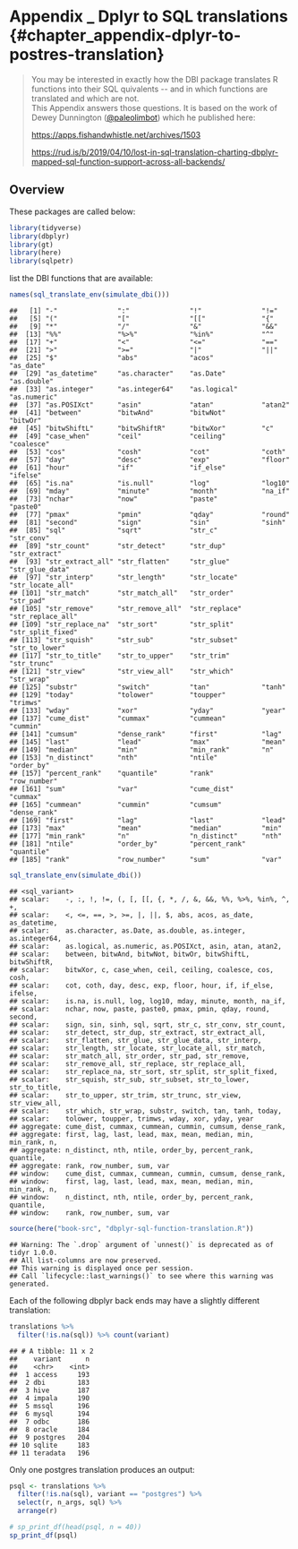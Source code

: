 # Appendix _ Dplyr to SQL translations {#chapter_appendix-dplyr-to-postres-translation}

> You may be interested in exactly how the DBI package translates R functions into their SQL quivalents -- and in which functions are translated and which are not.  
This Appendix answers those questions.  It is based on the work of Dewey Dunnington ([\@paleolimbot](http://twitter.com/paleolimbot)) which he published here: 
> 
> https://apps.fishandwhistle.net/archives/1503 
>
>  https://rud.is/b/2019/04/10/lost-in-sql-translation-charting-dbplyr-mapped-sql-function-support-across-all-backends/

## Overview

These packages are called below:

```r
library(tidyverse)
library(dbplyr)
library(gt)
library(here)
library(sqlpetr)
```
list the DBI functions that are available:

```r
names(sql_translate_env(simulate_dbi()))
```

```
##   [1] "-"               ":"               "!"               "!="             
##   [5] "("               "["               "[["              "{"              
##   [9] "*"               "/"               "&"               "&&"             
##  [13] "%%"              "%>%"             "%in%"            "^"              
##  [17] "+"               "<"               "<="              "=="             
##  [21] ">"               ">="              "|"               "||"             
##  [25] "$"               "abs"             "acos"            "as_date"        
##  [29] "as_datetime"     "as.character"    "as.Date"         "as.double"      
##  [33] "as.integer"      "as.integer64"    "as.logical"      "as.numeric"     
##  [37] "as.POSIXct"      "asin"            "atan"            "atan2"          
##  [41] "between"         "bitwAnd"         "bitwNot"         "bitwOr"         
##  [45] "bitwShiftL"      "bitwShiftR"      "bitwXor"         "c"              
##  [49] "case_when"       "ceil"            "ceiling"         "coalesce"       
##  [53] "cos"             "cosh"            "cot"             "coth"           
##  [57] "day"             "desc"            "exp"             "floor"          
##  [61] "hour"            "if"              "if_else"         "ifelse"         
##  [65] "is.na"           "is.null"         "log"             "log10"          
##  [69] "mday"            "minute"          "month"           "na_if"          
##  [73] "nchar"           "now"             "paste"           "paste0"         
##  [77] "pmax"            "pmin"            "qday"            "round"          
##  [81] "second"          "sign"            "sin"             "sinh"           
##  [85] "sql"             "sqrt"            "str_c"           "str_conv"       
##  [89] "str_count"       "str_detect"      "str_dup"         "str_extract"    
##  [93] "str_extract_all" "str_flatten"     "str_glue"        "str_glue_data"  
##  [97] "str_interp"      "str_length"      "str_locate"      "str_locate_all" 
## [101] "str_match"       "str_match_all"   "str_order"       "str_pad"        
## [105] "str_remove"      "str_remove_all"  "str_replace"     "str_replace_all"
## [109] "str_replace_na"  "str_sort"        "str_split"       "str_split_fixed"
## [113] "str_squish"      "str_sub"         "str_subset"      "str_to_lower"   
## [117] "str_to_title"    "str_to_upper"    "str_trim"        "str_trunc"      
## [121] "str_view"        "str_view_all"    "str_which"       "str_wrap"       
## [125] "substr"          "switch"          "tan"             "tanh"           
## [129] "today"           "tolower"         "toupper"         "trimws"         
## [133] "wday"            "xor"             "yday"            "year"           
## [137] "cume_dist"       "cummax"          "cummean"         "cummin"         
## [141] "cumsum"          "dense_rank"      "first"           "lag"            
## [145] "last"            "lead"            "max"             "mean"           
## [149] "median"          "min"             "min_rank"        "n"              
## [153] "n_distinct"      "nth"             "ntile"           "order_by"       
## [157] "percent_rank"    "quantile"        "rank"            "row_number"     
## [161] "sum"             "var"             "cume_dist"       "cummax"         
## [165] "cummean"         "cummin"          "cumsum"          "dense_rank"     
## [169] "first"           "lag"             "last"            "lead"           
## [173] "max"             "mean"            "median"          "min"            
## [177] "min_rank"        "n"               "n_distinct"      "nth"            
## [181] "ntile"           "order_by"        "percent_rank"    "quantile"       
## [185] "rank"            "row_number"      "sum"             "var"
```

```r
sql_translate_env(simulate_dbi())
```

```
## <sql_variant>
## scalar:    -, :, !, !=, (, [, [[, {, *, /, &, &&, %%, %>%, %in%, ^, +,
## scalar:    <, <=, ==, >, >=, |, ||, $, abs, acos, as_date, as_datetime,
## scalar:    as.character, as.Date, as.double, as.integer, as.integer64,
## scalar:    as.logical, as.numeric, as.POSIXct, asin, atan, atan2,
## scalar:    between, bitwAnd, bitwNot, bitwOr, bitwShiftL, bitwShiftR,
## scalar:    bitwXor, c, case_when, ceil, ceiling, coalesce, cos, cosh,
## scalar:    cot, coth, day, desc, exp, floor, hour, if, if_else, ifelse,
## scalar:    is.na, is.null, log, log10, mday, minute, month, na_if,
## scalar:    nchar, now, paste, paste0, pmax, pmin, qday, round, second,
## scalar:    sign, sin, sinh, sql, sqrt, str_c, str_conv, str_count,
## scalar:    str_detect, str_dup, str_extract, str_extract_all,
## scalar:    str_flatten, str_glue, str_glue_data, str_interp,
## scalar:    str_length, str_locate, str_locate_all, str_match,
## scalar:    str_match_all, str_order, str_pad, str_remove,
## scalar:    str_remove_all, str_replace, str_replace_all,
## scalar:    str_replace_na, str_sort, str_split, str_split_fixed,
## scalar:    str_squish, str_sub, str_subset, str_to_lower, str_to_title,
## scalar:    str_to_upper, str_trim, str_trunc, str_view, str_view_all,
## scalar:    str_which, str_wrap, substr, switch, tan, tanh, today,
## scalar:    tolower, toupper, trimws, wday, xor, yday, year
## aggregate: cume_dist, cummax, cummean, cummin, cumsum, dense_rank,
## aggregate: first, lag, last, lead, max, mean, median, min, min_rank, n,
## aggregate: n_distinct, nth, ntile, order_by, percent_rank, quantile,
## aggregate: rank, row_number, sum, var
## window:    cume_dist, cummax, cummean, cummin, cumsum, dense_rank,
## window:    first, lag, last, lead, max, mean, median, min, min_rank, n,
## window:    n_distinct, nth, ntile, order_by, percent_rank, quantile,
## window:    rank, row_number, sum, var
```


```r
source(here("book-src", "dbplyr-sql-function-translation.R"))
```

```
## Warning: The `.drop` argument of `unnest()` is deprecated as of tidyr 1.0.0.
## All list-columns are now preserved.
## This warning is displayed once per session.
## Call `lifecycle::last_warnings()` to see where this warning was generated.
```

Each of the following dbplyr back ends may have a slightly different translation:


```r
translations %>%
  filter(!is.na(sql)) %>% count(variant)
```

```
## # A tibble: 11 x 2
##    variant      n
##    <chr>    <int>
##  1 access     193
##  2 dbi        183
##  3 hive       187
##  4 impala     190
##  5 mssql      196
##  6 mysql      194
##  7 odbc       186
##  8 oracle     184
##  9 postgres   204
## 10 sqlite     183
## 11 teradata   196
```
Only one postgres translation produces an output:

```r
psql <- translations %>%
  filter(!is.na(sql), variant == "postgres") %>%
  select(r, n_args, sql) %>%
  arrange(r)

# sp_print_df(head(psql, n = 40))
sp_print_df(psql)
```

<!--html_preserve--><div id="htmlwidget-1b4ff99564eb6e8884a5" style="width:100%;height:auto;" class="datatables html-widget"></div>
<script type="application/json" data-for="htmlwidget-1b4ff99564eb6e8884a5">{"x":{"filter":"none","data":[["1","2","3","4","5","6","7","8","9","10","11","12","13","14","15","16","17","18","19","20","21","22","23","24","25","26","27","28","29","30","31","32","33","34","35","36","37","38","39","40","41","42","43","44","45","46","47","48","49","50","51","52","53","54","55","56","57","58","59","60","61","62","63","64","65","66","67","68","69","70","71","72","73","74","75","76","77","78","79","80","81","82","83","84","85","86","87","88","89","90","91","92","93","94","95","96","97","98","99","100","101","102","103","104","105","106","107","108","109","110","111","112","113","114","115","116","117","118","119","120","121","122","123","124","125","126","127","128","129","130","131","132","133","134","135","136","137","138","139","140","141","142","143","144","145","146","147","148","149","150","151","152","153","154","155","156","157","158","159","160","161","162","163","164","165","166","167","168","169","170","171","172","173","174","175","176","177","178","179","180","181","182","183","184","185","186","187","188","189","190","191","192","193","194","195","196","197","198","199","200","201","202","203","204"],["-arg1","!arg1","!arg1","!arg1","!arg1","!NULL","(arg1)","{    arg1}","abs(arg1)","acos(arg1)","all(arg1, arg2)","all(arg1)","any(arg1, arg2)","any(arg1)","arg1 - arg2","arg1 != arg2","arg1 * arg2","arg1 &amp; arg2","arg1 &amp;&amp; arg2","arg1 %in% arg2","arg1 + arg2","arg1 &lt; arg2","arg1 &lt;= arg2","arg1 == arg2","arg1 &gt; arg2","arg1 &gt;= arg2","arg1 | arg2","arg1 || arg2","arg1[arg2]","arg1/arg2","arg1%%arg2","arg1^arg2","arg1$arg2","as_date(arg1)","as_datetime(arg1)","as.character(arg1)","as.Date(arg1)","as.double(arg1)","as.integer(arg1)","as.integer64(arg1)","as.logical(arg1)","as.numeric(arg1)","as.POSIXct(arg1)","asin(arg1)","atan(arg1)","atan2(arg1, arg2)","between(arg1, arg2, arg3)","bitwAnd(arg1, arg2)","bitwNot(arg1)","bitwOr(arg1, arg2)","bitwShiftL(arg1, arg2)","bitwShiftR(arg1, arg2)","bitwXor(arg1, arg2)","c()","c(arg1, arg2, arg3, arg4, arg5, arg6, arg7, arg8, arg9, arg10,     arg11, arg12, arg13, arg14, arg15, arg16, arg17, arg18, arg19,     arg20, arg21, arg22, arg23, arg24, arg25, arg26, arg27, arg28,     arg29, arg30, arg31, arg32, arg33, arg34, arg35, arg36, arg37,     arg38, arg39, arg40, arg41, arg42, arg43, arg44, arg45, arg46,     arg47, arg48, arg49, arg50)","c(arg1, arg2, arg3)","c(arg1, arg2)","c(arg1)","ceil(arg1)","ceiling(arg1)","coalesce()","coalesce(arg1, arg2, arg3, arg4, arg5, arg6, arg7, arg8, arg9,     arg10, arg11, arg12, arg13, arg14, arg15, arg16, arg17, arg18,     arg19, arg20, arg21, arg22, arg23, arg24, arg25, arg26, arg27,     arg28, arg29, arg30, arg31, arg32, arg33, arg34, arg35, arg36,     arg37, arg38, arg39, arg40, arg41, arg42, arg43, arg44, arg45,     arg46, arg47, arg48, arg49, arg50)","coalesce(arg1, arg2, arg3)","coalesce(arg1, arg2)","coalesce(arg1)","cor(arg1, arg2)","cos(arg1)","cosh(arg1)","cot(arg1)","coth(arg1)","cov(arg1, arg2)","cume_dist()","cume_dist(arg1)","cummax(arg1, arg2)","cummax(arg1)","cummean(arg1, arg2)","cummean(arg1)","cummin(arg1, arg2)","cummin(arg1)","cumsum(arg1, arg2)","cumsum(arg1)","day(arg1)","dense_rank()","dense_rank(arg1)","desc(arg1)","exp(arg1)","first(arg1, arg2)","first(arg1)","floor(arg1)","grepl(arg1, arg2)","hour(arg1)","if (arg1) arg2","if (arg1) arg2 else arg3","if_else(arg1, arg2, arg3)","ifelse(arg1, arg2, arg3)","is.na(arg1)","is.null(arg1)","lag(arg1, arg2, arg3)","lag(arg1, arg2)","lag(arg1)","last(arg1, arg2)","last(arg1)","lead(arg1, arg2, arg3)","lead(arg1, arg2)","lead(arg1)","log(arg1, arg2)","log(arg1)","log10(arg1)","max(arg1, arg2)","max(arg1)","mday(arg1)","mean(arg1, arg2)","mean(arg1)","median(arg1)","min_rank()","min_rank(arg1)","min(arg1, arg2)","min(arg1)","minute(arg1)","month(arg1)","n_distinct(arg1)","n()","na_if(arg1, arg2)","nchar(arg1)","now()","nth(arg1, arg2, arg3)","nth(arg1, arg2)","ntile(arg1, arg2)","order_by(arg1, arg2)","paste()","paste(arg1, arg2, arg3, arg4, arg5, arg6, arg7, arg8, arg9, arg10,     arg11, arg12, arg13, arg14, arg15, arg16, arg17, arg18, arg19,     arg20, arg21, arg22, arg23, arg24, arg25, arg26, arg27, arg28,     arg29, arg30, arg31, arg32, arg33, arg34, arg35, arg36, arg37,     arg38, arg39, arg40, arg41, arg42, arg43, arg44, arg45, arg46,     arg47, arg48, arg49, arg50)","paste(arg1, arg2, arg3)","paste(arg1, arg2)","paste(arg1)","paste0()","paste0(arg1, arg2, arg3, arg4, arg5, arg6, arg7, arg8, arg9,     arg10, arg11, arg12, arg13, arg14, arg15, arg16, arg17, arg18,     arg19, arg20, arg21, arg22, arg23, arg24, arg25, arg26, arg27,     arg28, arg29, arg30, arg31, arg32, arg33, arg34, arg35, arg36,     arg37, arg38, arg39, arg40, arg41, arg42, arg43, arg44, arg45,     arg46, arg47, arg48, arg49, arg50)","paste0(arg1, arg2, arg3)","paste0(arg1, arg2)","paste0(arg1)","percent_rank()","percent_rank(arg1)","pmax()","pmax(arg1, arg2, arg3, arg4, arg5, arg6, arg7, arg8, arg9, arg10,     arg11, arg12, arg13, arg14, arg15, arg16, arg17, arg18, arg19,     arg20, arg21, arg22, arg23, arg24, arg25, arg26, arg27, arg28,     arg29, arg30, arg31, arg32, arg33, arg34, arg35, arg36, arg37,     arg38, arg39, arg40, arg41, arg42, arg43, arg44, arg45, arg46,     arg47, arg48, arg49, arg50)","pmax(arg1, arg2, arg3)","pmax(arg1, arg2)","pmax(arg1)","pmin()","pmin(arg1, arg2, arg3, arg4, arg5, arg6, arg7, arg8, arg9, arg10,     arg11, arg12, arg13, arg14, arg15, arg16, arg17, arg18, arg19,     arg20, arg21, arg22, arg23, arg24, arg25, arg26, arg27, arg28,     arg29, arg30, arg31, arg32, arg33, arg34, arg35, arg36, arg37,     arg38, arg39, arg40, arg41, arg42, arg43, arg44, arg45, arg46,     arg47, arg48, arg49, arg50)","pmin(arg1, arg2, arg3)","pmin(arg1, arg2)","pmin(arg1)","quarter(arg1)","rank()","rank(arg1)","round(arg1, arg2)","round(arg1)","row_number()","row_number(arg1)","sd(arg1, arg2)","sd(arg1)","second(arg1)","sign(arg1)","sin(arg1)","sinh(arg1)","sql(arg1, arg2, arg3, arg4, arg5, arg6, arg7, arg8, arg9, arg10,     arg11, arg12, arg13, arg14, arg15, arg16, arg17, arg18, arg19,     arg20, arg21, arg22, arg23, arg24, arg25, arg26, arg27, arg28,     arg29, arg30, arg31, arg32, arg33, arg34, arg35, arg36, arg37,     arg38, arg39, arg40, arg41, arg42, arg43, arg44, arg45, arg46,     arg47, arg48, arg49, arg50)","sql(arg1, arg2, arg3)","sql(arg1, arg2)","sql(arg1)","sqrt(arg1)","str_c()","str_c(arg1, arg2, arg3, arg4, arg5, arg6, arg7, arg8, arg9, arg10,     arg11, arg12, arg13, arg14, arg15, arg16, arg17, arg18, arg19,     arg20, arg21, arg22, arg23, arg24, arg25, arg26, arg27, arg28,     arg29, arg30, arg31, arg32, arg33, arg34, arg35, arg36, arg37,     arg38, arg39, arg40, arg41, arg42, arg43, arg44, arg45, arg46,     arg47, arg48, arg49, arg50)","str_c(arg1, arg2, arg3)","str_c(arg1, arg2)","str_c(arg1)","str_detect(arg1, arg2)","str_flatten(arg1, arg2)","str_length(arg1)","str_locate(arg1, arg2)","str_replace_all(arg1, arg2, arg3)","str_sub(arg1, arg2)","str_sub(arg1)","str_to_lower(arg1)","str_to_title(arg1)","str_to_upper(arg1)","str_trim(arg1)","substr(arg1, arg2, arg3)","sum(arg1, arg2)","sum(arg1)","switch(arg1, arg2, arg3, arg4, arg5, arg6, arg7, arg8, arg9,     arg10, arg11, arg12, arg13, arg14, arg15, arg16, arg17, arg18,     arg19, arg20, arg21, arg22, arg23, arg24, arg25, arg26, arg27,     arg28, arg29, arg30, arg31, arg32, arg33, arg34, arg35, arg36,     arg37, arg38, arg39, arg40, arg41, arg42, arg43, arg44, arg45,     arg46, arg47, arg48, arg49, arg50)","switch(arg1, arg2, arg3)","switch(arg1, arg2)","switch(arg1)","tan(arg1)","tanh(arg1)","today()","tolower(arg1)","toupper(arg1)","trimws(arg1)","var(arg1, arg2)","var(arg1)","wday(arg1)","xor(arg1, arg2)","yday(arg1)","year(arg1)"],[1,1,2,3,50,0,1,1,1,1,2,1,2,1,2,2,2,2,2,2,2,2,2,2,2,2,2,2,2,2,2,2,2,1,1,1,1,1,1,1,1,1,1,1,1,2,3,2,1,2,2,2,2,0,50,3,2,1,1,1,0,50,3,2,1,2,1,1,1,1,2,0,1,2,1,2,1,2,1,2,1,1,0,1,1,1,2,1,1,2,1,2,3,3,3,1,1,3,2,1,2,1,3,2,1,2,1,1,2,1,1,2,1,1,0,1,2,1,1,1,1,0,2,1,0,3,2,2,2,0,50,3,2,1,0,50,3,2,1,0,1,0,50,3,2,1,0,50,3,2,1,1,0,1,2,1,0,1,2,1,1,1,1,1,50,3,2,1,1,0,50,3,2,1,2,2,1,2,3,2,1,1,1,1,1,3,2,1,50,3,2,1,1,1,0,1,1,1,2,1,1,2,1,1],["-`arg1`","NOT(`arg1`)","NOT(`arg1`, `arg2`)","NOT(`arg1`, `arg2`, `arg3`)","NOT(`arg1`, `arg2`, `arg3`, `arg4`, `arg5`, `arg6`, `arg7`, `arg8`, `arg9`, `arg10`, `arg11`, `arg12`, `arg13`, `arg14`, `arg15`, `arg16`, `arg17`, `arg18`, `arg19`, `arg20`, `arg21`, `arg22`, `arg23`, `arg24`, `arg25`, `arg26`, `arg27`, `arg28`, `arg29`, `arg30`, `arg31`, `arg32`, `arg33`, `arg34`, `arg35`, `arg36`, `arg37`, `arg38`, `arg39`, `arg40`, `arg41`, `arg42`, `arg43`, `arg44`, `arg45`, `arg46`, `arg47`, `arg48`, `arg49`, `arg50`)","NOT()","(`arg1`)","(`arg1`)","ABS(`arg1`)","ACOS(`arg1`)","BOOL_AND(`arg1`) OVER ()","BOOL_AND(`arg1`) OVER ()","BOOL_OR(`arg1`) OVER ()","BOOL_OR(`arg1`) OVER ()","`arg1` - `arg2`","`arg1` != `arg2`","`arg1` * `arg2`","`arg1` AND `arg2`","`arg1` AND `arg2`","`arg1` IN `arg2`","`arg1` + `arg2`","`arg1` &lt; `arg2`","`arg1` &lt;= `arg2`","`arg1` = `arg2`","`arg1` &gt; `arg2`","`arg1` &gt;= `arg2`","`arg1` OR `arg2`","`arg1` OR `arg2`","CASE WHEN (`arg2`) THEN (`arg1`) END","`arg1` / `arg2`","`arg1` % `arg2`","POWER(`arg1`, `arg2`)","`arg1`.`arg2`","CAST(`arg1` AS DATE)","CAST(`arg1` AS TIMESTAMP)","CAST(`arg1` AS TEXT)","CAST(`arg1` AS DATE)","CAST(`arg1` AS NUMERIC)","CAST(`arg1` AS INTEGER)","CAST(`arg1` AS BIGINT)","CAST(`arg1` AS BOOLEAN)","CAST(`arg1` AS NUMERIC)","CAST(`arg1` AS TIMESTAMP)","ASIN(`arg1`)","ATAN(`arg1`)","ATAN2(`arg1`, `arg2`)","`arg1` BETWEEN `arg2` AND `arg3`","`arg1` &amp; `arg2`","~(`arg1`)","`arg1` | `arg2`","`arg1` &lt;&lt; `arg2`","`arg1` &gt;&gt; `arg2`","`arg1` # `arg2`","NULL","`arg1`","`arg1`","`arg1`","`arg1`","CEIL(`arg1`)","CEIL(`arg1`)","COALESCE()","COALESCE(`arg1`, `arg2`, `arg3`, `arg4`, `arg5`, `arg6`, `arg7`, `arg8`, `arg9`, `arg10`, `arg11`, `arg12`, `arg13`, `arg14`, `arg15`, `arg16`, `arg17`, `arg18`, `arg19`, `arg20`, `arg21`, `arg22`, `arg23`, `arg24`, `arg25`, `arg26`, `arg27`, `arg28`, `arg29`, `arg30`, `arg31`, `arg32`, `arg33`, `arg34`, `arg35`, `arg36`, `arg37`, `arg38`, `arg39`, `arg40`, `arg41`, `arg42`, `arg43`, `arg44`, `arg45`, `arg46`, `arg47`, `arg48`, `arg49`, `arg50`)","COALESCE(`arg1`, `arg2`, `arg3`)","COALESCE(`arg1`, `arg2`)","COALESCE(`arg1`)","CORR(`arg1`, `arg2`) OVER ()","COS(`arg1`)","(EXP(`arg1`) + EXP(-(`arg1`))) / 2","1 / TAN(`arg1`)","(EXP(2 * (`arg1`)) + 1) / (EXP(2 * (`arg1`)) - 1)","COVAR_SAMP(`arg1`, `arg2`) OVER ()","CUME_DIST() OVER ()","CUME_DIST() OVER (ORDER BY `arg1`)","MAX(`arg1`) OVER (ORDER BY `arg2` ROWS UNBOUNDED PRECEDING)","MAX(`arg1`) OVER (ROWS UNBOUNDED PRECEDING)","AVG(`arg1`) OVER (ORDER BY `arg2` ROWS UNBOUNDED PRECEDING)","AVG(`arg1`) OVER (ROWS UNBOUNDED PRECEDING)","MIN(`arg1`) OVER (ORDER BY `arg2` ROWS UNBOUNDED PRECEDING)","MIN(`arg1`) OVER (ROWS UNBOUNDED PRECEDING)","SUM(`arg1`) OVER (ORDER BY `arg2` ROWS UNBOUNDED PRECEDING)","SUM(`arg1`) OVER (ROWS UNBOUNDED PRECEDING)","EXTRACT(day FROM `arg1`)","DENSE_RANK() OVER ()","DENSE_RANK() OVER (ORDER BY `arg1`)","`arg1` DESC","EXP(`arg1`)","FIRST_VALUE(`arg1`) OVER (ORDER BY `arg2`)","FIRST_VALUE(`arg1`) OVER ()","FLOOR(`arg1`)","(`arg2`) ~ (`arg1`)","EXTRACT(hour FROM `arg1`)","CASE WHEN (`arg1`) THEN (`arg2`) END","CASE WHEN (`arg1`) THEN (`arg2`) WHEN NOT(`arg1`) THEN (`arg3`) END","CASE WHEN (`arg1`) THEN (`arg2`) WHEN NOT(`arg1`) THEN (`arg3`) END","CASE WHEN (`arg1`) THEN (`arg2`) WHEN NOT(`arg1`) THEN (`arg3`) END","((`arg1`) IS NULL)","((`arg1`) IS NULL)","LAG(`arg1`, NULL, `arg3`) OVER ()","LAG(`arg1`, NULL, NULL) OVER ()","LAG(`arg1`, 1, NULL) OVER ()","LAST_VALUE(`arg1`) OVER (ORDER BY `arg2`)","LAST_VALUE(`arg1`) OVER ()","LEAD(`arg1`, `arg2`, `arg3`) OVER ()","LEAD(`arg1`, `arg2`, NULL) OVER ()","LEAD(`arg1`, 1, NULL) OVER ()","LOG(`arg1`) / LOG(`arg2`)","LN(`arg1`)","LOG(`arg1`)","MAX(`arg1`) OVER ()","MAX(`arg1`) OVER ()","EXTRACT(day FROM `arg1`)","AVG(`arg1`) OVER ()","AVG(`arg1`) OVER ()","PERCENTILE_CONT(0.5) WITHIN GROUP (ORDER BY `arg1`) OVER ()","RANK() OVER ()","RANK() OVER (ORDER BY `arg1`)","MIN(`arg1`) OVER ()","MIN(`arg1`) OVER ()","EXTRACT(minute FROM `arg1`)","EXTRACT(MONTH FROM `arg1`)","COUNT(DISTINCT `arg1`) OVER ()","COUNT(*) OVER ()","NULLIF(`arg1`, `arg2`)","LENGTH(`arg1`)","CURRENT_TIMESTAMP","NTH_VALUE(`arg1`, NULL) OVER (ORDER BY `arg3`)","NTH_VALUE(`arg1`, NULL) OVER ()","NTILE(NULL) OVER (ORDER BY `arg1`)","`arg2`","CONCAT_WS(' ')","CONCAT_WS(' ', `arg1`, `arg2`, `arg3`, `arg4`, `arg5`, `arg6`, `arg7`, `arg8`, `arg9`, `arg10`, `arg11`, `arg12`, `arg13`, `arg14`, `arg15`, `arg16`, `arg17`, `arg18`, `arg19`, `arg20`, `arg21`, `arg22`, `arg23`, `arg24`, `arg25`, `arg26`, `arg27`, `arg28`, `arg29`, `arg30`, `arg31`, `arg32`, `arg33`, `arg34`, `arg35`, `arg36`, `arg37`, `arg38`, `arg39`, `arg40`, `arg41`, `arg42`, `arg43`, `arg44`, `arg45`, `arg46`, `arg47`, `arg48`, `arg49`, `arg50`)","CONCAT_WS(' ', `arg1`, `arg2`, `arg3`)","CONCAT_WS(' ', `arg1`, `arg2`)","CONCAT_WS(' ', `arg1`)","CONCAT_WS('')","CONCAT_WS('', `arg1`, `arg2`, `arg3`, `arg4`, `arg5`, `arg6`, `arg7`, `arg8`, `arg9`, `arg10`, `arg11`, `arg12`, `arg13`, `arg14`, `arg15`, `arg16`, `arg17`, `arg18`, `arg19`, `arg20`, `arg21`, `arg22`, `arg23`, `arg24`, `arg25`, `arg26`, `arg27`, `arg28`, `arg29`, `arg30`, `arg31`, `arg32`, `arg33`, `arg34`, `arg35`, `arg36`, `arg37`, `arg38`, `arg39`, `arg40`, `arg41`, `arg42`, `arg43`, `arg44`, `arg45`, `arg46`, `arg47`, `arg48`, `arg49`, `arg50`)","CONCAT_WS('', `arg1`, `arg2`, `arg3`)","CONCAT_WS('', `arg1`, `arg2`)","CONCAT_WS('', `arg1`)","PERCENT_RANK() OVER ()","PERCENT_RANK() OVER (ORDER BY `arg1`)","GREATEST()","GREATEST(`arg1`, `arg2`, `arg3`, `arg4`, `arg5`, `arg6`, `arg7`, `arg8`, `arg9`, `arg10`, `arg11`, `arg12`, `arg13`, `arg14`, `arg15`, `arg16`, `arg17`, `arg18`, `arg19`, `arg20`, `arg21`, `arg22`, `arg23`, `arg24`, `arg25`, `arg26`, `arg27`, `arg28`, `arg29`, `arg30`, `arg31`, `arg32`, `arg33`, `arg34`, `arg35`, `arg36`, `arg37`, `arg38`, `arg39`, `arg40`, `arg41`, `arg42`, `arg43`, `arg44`, `arg45`, `arg46`, `arg47`, `arg48`, `arg49`, `arg50`)","GREATEST(`arg1`, `arg2`, `arg3`)","GREATEST(`arg1`, `arg2`)","GREATEST(`arg1`)","LEAST()","LEAST(`arg1`, `arg2`, `arg3`, `arg4`, `arg5`, `arg6`, `arg7`, `arg8`, `arg9`, `arg10`, `arg11`, `arg12`, `arg13`, `arg14`, `arg15`, `arg16`, `arg17`, `arg18`, `arg19`, `arg20`, `arg21`, `arg22`, `arg23`, `arg24`, `arg25`, `arg26`, `arg27`, `arg28`, `arg29`, `arg30`, `arg31`, `arg32`, `arg33`, `arg34`, `arg35`, `arg36`, `arg37`, `arg38`, `arg39`, `arg40`, `arg41`, `arg42`, `arg43`, `arg44`, `arg45`, `arg46`, `arg47`, `arg48`, `arg49`, `arg50`)","LEAST(`arg1`, `arg2`, `arg3`)","LEAST(`arg1`, `arg2`)","LEAST(`arg1`)","EXTRACT(QUARTER FROM `arg1`)","RANK() OVER ()","RANK() OVER (ORDER BY `arg1`)","ROUND((`arg1`) :: numeric, NULL)","ROUND((`arg1`) :: numeric, 0)","ROW_NUMBER() OVER ()","ROW_NUMBER() OVER (ORDER BY `arg1`)","STDDEV_SAMP(`arg1`) OVER ()","STDDEV_SAMP(`arg1`) OVER ()","EXTRACT(second FROM `arg1`)","SIGN(`arg1`)","SIN(`arg1`)","(EXP(`arg1`) - EXP(-(`arg1`))) / 2","`arg1`","`arg1`","`arg1`","`arg1`","SQRT(`arg1`)","CONCAT_WS('')","CONCAT_WS('', `arg1`, `arg2`, `arg3`, `arg4`, `arg5`, `arg6`, `arg7`, `arg8`, `arg9`, `arg10`, `arg11`, `arg12`, `arg13`, `arg14`, `arg15`, `arg16`, `arg17`, `arg18`, `arg19`, `arg20`, `arg21`, `arg22`, `arg23`, `arg24`, `arg25`, `arg26`, `arg27`, `arg28`, `arg29`, `arg30`, `arg31`, `arg32`, `arg33`, `arg34`, `arg35`, `arg36`, `arg37`, `arg38`, `arg39`, `arg40`, `arg41`, `arg42`, `arg43`, `arg44`, `arg45`, `arg46`, `arg47`, `arg48`, `arg49`, `arg50`)","CONCAT_WS('', `arg1`, `arg2`, `arg3`)","CONCAT_WS('', `arg1`, `arg2`)","CONCAT_WS('', `arg1`)","STRPOS(`arg1`, `arg2`) &gt; 0","STRING_AGG(`arg1`, `arg2`) OVER ()","LENGTH(`arg1`)","STRPOS(`arg1`, `arg2`)","REGEXP_REPLACE(`arg1`, `arg2`, `arg3`)","SUBSTR(`arg1`, NULL)","SUBSTR(`arg1`, 1)","LOWER(`arg1`)","INITCAP(`arg1`)","UPPER(`arg1`)","LTRIM(RTRIM(`arg1`))","SUBSTR(`arg1`, NULL, NULL)","SUM(`arg1`) OVER ()","SUM(`arg1`) OVER ()","CASE `arg1` END","CASE `arg1` END","CASE `arg1` END","CASE `arg1` END","TAN(`arg1`)","(EXP(2 * (`arg1`)) - 1) / (EXP(2 * (`arg1`)) + 1)","CURRENT_DATE","LOWER(`arg1`)","UPPER(`arg1`)","LTRIM(RTRIM(`arg1`))","VAR_SAMP(`arg1`) OVER ()","VAR_SAMP(`arg1`) OVER ()","EXTRACT('dow' FROM DATE(`arg1`) + 0) + 1.0","`arg1` OR `arg2` AND NOT (`arg1` AND `arg2`)","EXTRACT(DOY FROM `arg1`)","EXTRACT(year FROM `arg1`)"]],"container":"<table class=\"display\">\n  <thead>\n    <tr>\n      <th> <\/th>\n      <th>r<\/th>\n      <th>n_args<\/th>\n      <th>sql<\/th>\n    <\/tr>\n  <\/thead>\n<\/table>","options":{"columnDefs":[{"className":"dt-right","targets":2},{"orderable":false,"targets":0}],"order":[],"autoWidth":false,"orderClasses":false}},"evals":[],"jsHooks":[]}</script><!--/html_preserve-->

